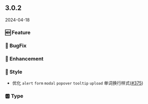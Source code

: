 ## 3.0.2
2024-04-18

### 🆕 Feature

### 🐞 BugFix

### 💎 Enhancement

### 💅 Style
- 优化 `alert` `form` `modal` `popover` `tooltip` `upload` 单词换行样式([#375](https://github.com/sheinsight/shineout-next/pull/375))

### 🆎 Type




